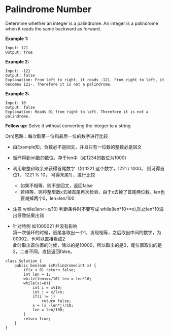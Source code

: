 # Palindrome Number

Determine whether an integer is a palindrome. An integer is a palindrome when it reads the same backward as forward.

**Example 1:**
```
Input: 121
Output: true
```
**Example 2:**
```
Input: -121
Output: false
Explanation: From left to right, it reads -121. From right to left, it becomes 121-. Therefore it is not a palindrome.
```
**Example 3:**
```
Input: 10
Output: false
Explanation: Reads 01 from right to left. Therefore it is not a palindrome.
```
**Follow up:**
Solve it without converting the integer to a string

O(n)思路：每次取第一位和最后一位的数字进行比较

* 由Example知，负数必不是回文，并且只有一位数的整数必是回文
* 循环得到int数的数位，存于len中（如1234的数位为1000）
* 利用取整和取余来获得首尾数字（如 1221 这个数字，1221 / 1000， 则可得首位1， 1221 % 10， 可得末尾1），进行比较
  * 如果不相等，则不是回文，返回false
  * 若相等，则将整型数x去掉首尾再次检验，由于x去掉了首尾两位数，len也要减掉两个0，len=len/100


* 注意 while(len<=x/10) 判断条件时不要写成 while(len\*10<=x),防止len\*10溢出导致结果出错


* 针对特例 如1000021 并没有影响</br>
  第一次循环的时候，首尾各取出一个1，发现相等，之后取出中间的数字，为00002，也可以直接看成2</br>
  此时取出首位置的时候，除以的是10000，所以取出的是0，尾位置取出的是2，二者不同，直接返回false。</br>


```
class Solution {
    public boolean isPalindrome(int x) {
        if(x < 0) return false;
        int len = 1;
        while(len<=x/10) len = len*10;
        while(x!=0){
            int i = x%10;
            int j = x/len;
            if(i != j)
                return false;
            x = (x -len*j)/10;
            len = len/100;
        }
        return true;
    }
}
```
